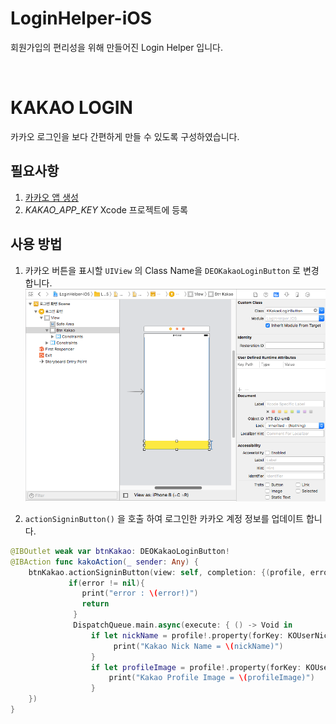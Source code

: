 # LoginHelper-iOS
회원가입의 편리성을 위해 만들어진 Login Helper 입니다.

<br/>

# KAKAO LOGIN

카카오 로그인을 보다 간편하게 만들 수 있도록 구성하였습니다.

## 필요사항

1. [카카오 앱 생성](https://developers.kakao.com/docs/ios/getting-started#앱-생성)
2. *KAKAO_APP_KEY* Xcode 프로젝트에 등록

## 사용 방법

1. 카카오 버튼을 표시할 `UIView` 의 Class Name을 `DEOKakaoLoginButton` 로 변경합니다.
   ![res](./res/kakao_login.png)

2. `actionSigninButton()` 을 호출 하여 로그인한 카카오 계정 정보를 업데이트 합니다.

```swift
@IBOutlet weak var btnKakao: DEOKakaoLoginButton!
@IBAction func kakoAction(_ sender: Any) {
    btnKakao.actionSigninButton(view: self, completion: {(profile, error) -> Void in
             if(error != nil){
                print("error : \(error!)")
                return
              }
              DispatchQueue.main.async(execute: { () -> Void in                                                                            					 print("Kakao Email = \(String(describing: profile!.email))")
                  if let nickName = profile!.property(forKey: KOUserNicknamePropertyKey) as? String{
                       print("Kakao Nick Name = \(nickName)")
                  }
                  if let profileImage = profile!.property(forKey: KOUserProfileImagePropertyKey) as? String{
                      print("Kakao Profile Image = \(profileImage)")
                  }
   	})
}
```

